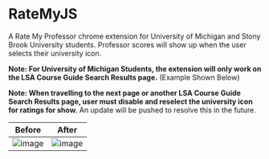 # RateMyJS

A Rate My Professor chrome extension for University of Michigan and Stony Brook University students. Professor scores will show up when the user selects their university icon. 

**Note: For University of Michigan Students, the extension will only work on the LSA Course Guide Search Results page.** (Example Shown Below) 

**Note: When travelling to the next page or another LSA Course Guide Search Results page, user must disable and reselect the university icon for ratings for show.** An update will be pushed to resolve this in the future.

Before            |  After
:-------------------------:|:-------------------------:
![image](https://user-images.githubusercontent.com/72951726/126092385-19a6fe56-8361-4202-b210-2b10b2bb7cd7.png) |  ![image](https://user-images.githubusercontent.com/72951726/126092682-9775c278-daf4-451f-af0d-152fe96d03c9.png)
